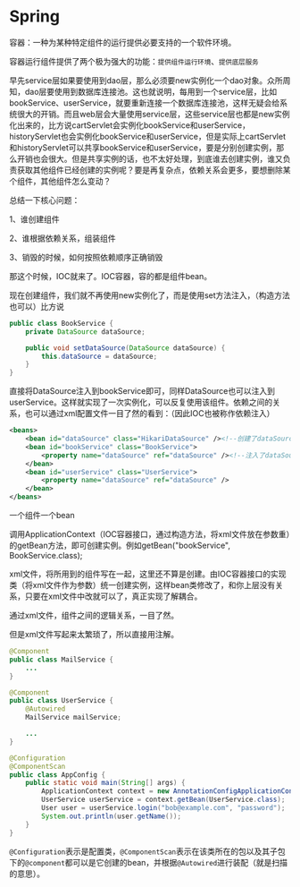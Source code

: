 # Spring

容器：一种为某种特定组件的运行提供必要支持的一个软件环境。

容器运行组件提供了两个极为强大的功能：`提供组件运行环境`、`提供底层服务`



早先service层如果要使用到dao层，那么必须要new实例化一个dao对象。众所周知，dao层要使用到数据库连接池。这也就说明，每用到一个service层，比如bookService、userService，就要重新连接一个数据库连接池，这样无疑会给系统很大的开销。而且web层会大量使用service层，这些service层也都是new实例化出来的，比方说cartServlet会实例化bookService和userService，historyServlet也会实例化bookService和userService，但是实际上cartServlet和historyServlet可以共享bookService和userService，要是分别创建实例，那么开销也会很大。但是共享实例的话，也不太好处理，到底谁去创建实例，谁又负责获取其他组件已经创建的实例呢？要是再复杂点，依赖关系会更多，要想删除某个组件，其他组件怎么变动？



总结一下核心问题：

1、谁创建组件

2、谁根据依赖关系，组装组件

3、销毁的时候，如何按照依赖顺序正确销毁



那这个时候，IOC就来了。IOC容器，容的都是组件bean。

现在创建组件，我们就不再使用new实例化了，而是使用set方法注入，（构造方法也可以）比方说

```java
public class BookService {
    private DataSource dataSource;

    public void setDataSource(DataSource dataSource) {
        this.dataSource = dataSource;
    }
}
```

直接将DataSource注入到bookService即可，同样DataSource也可以注入到userService。这样就实现了一次实例化，可以反复使用该组件。依赖之间的关系，也可以通过xml配置文件一目了然的看到：（因此IOC也被称作依赖注入）

```xml
<beans>
    <bean id="dataSource" class="HikariDataSource" /><!--创建了dataSource-->
    <bean id="bookService" class="BookService">
        <property name="dataSource" ref="dataSource" /><!--注入了dataSource-->
    </bean>
    <bean id="userService" class="UserService">
        <property name="dataSource" ref="dataSource" />
    </bean>
</beans>
```

一个组件一个bean

调用ApplicationContext（IOC容器接口，通过构造方法，将xml文件放在参数重）的getBean方法，即可创建实例。例如getBean("bookService", BookService.class);



xml文件，将所用到的组件写在一起，这里还不算是创建。由IOC容器接口的实现类（将xml文件作为参数）统一创建实例，这样bean类修改了，和你上层没有关系，只要在xml文件中改就可以了，真正实现了解耦合。



通过xml文件，组件之间的逻辑关系，一目了然。

但是xml文件写起来太繁琐了，所以直接用注解。

```java
@Component
public class MailService {
    ...
}
```

```java
@Component
public class UserService {
    @Autowired
    MailService mailService;

    ...
}
```

```java
@Configuration
@ComponentScan
public class AppConfig {
    public static void main(String[] args) {
        ApplicationContext context = new AnnotationConfigApplicationContext(AppConfig.class);
        UserService userService = context.getBean(UserService.class);
        User user = userService.login("bob@example.com", "password");
        System.out.println(user.getName());
    }
}
```

`@Configuration`表示是配置类，`@ComponentScan`表示在该类所在的包以及其子包下的`@component`都可以是它创建的bean，并根据`@Autowired`进行装配（就是扫描的意思）。

